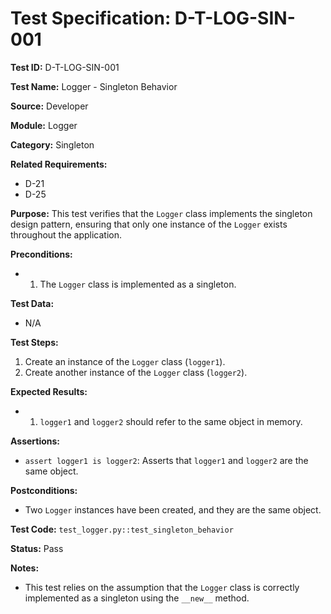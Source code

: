 # Test Specification: D-T-LOG-SIN-001

**Test ID:** D-T-LOG-SIN-001

**Test Name:** Logger - Singleton Behavior

**Source:** Developer

**Module:** Logger

**Category:** Singleton

**Related Requirements:**

*   D-21
*   D-25

**Purpose:**
This test verifies that the `Logger` class implements the singleton design pattern, ensuring that only one instance of the `Logger` exists throughout the application.

**Preconditions:**

*   1) The `Logger` class is implemented as a singleton.

**Test Data:**

*   N/A

**Test Steps:**

1.  Create an instance of the `Logger` class (`logger1`).
2.  Create another instance of the `Logger` class (`logger2`).

**Expected Results:**

*   1) `logger1` and `logger2` should refer to the same object in memory.

**Assertions:**

*   `assert logger1 is logger2`: Asserts that `logger1` and `logger2` are the same object.

**Postconditions:**

*   Two `Logger` instances have been created, and they are the same object.

**Test Code:** `test_logger.py::test_singleton_behavior`

**Status:** Pass

**Notes:**

*   This test relies on the assumption that the `Logger` class is correctly implemented as a singleton using the `__new__` method.
